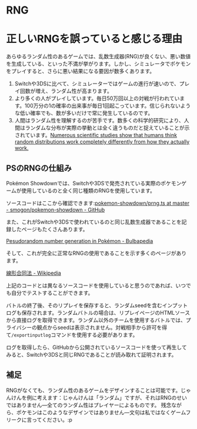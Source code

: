 # RNG
# 正しいRNGを誤っていると感じる理由

あらゆるランダム性のあるゲームでは、乱数生成器(RNG)が良くない、悪い数値を生成している、といった不満が挙がります。しかし、シミュレータでポケモンをプレイすると、さらに悪い結果になる要因が数多くあります。

1. Switchや3DSに比べて、シミュレーターではゲームの進行が速いので、プレイ回数が増え、ランダム性が高まります。
2. より多くの人がプレイしています。毎日50万回以上の対戦が行われています。100万分の1の確率の出来事が毎日1回起こっています。信じられないような低い確率でも、数が多いだけで常に発生しているのです。
3. 人間はランダム性を理解するのが苦手です。数多くの科学的研究により、人間はランダムな分布が実際の挙動とは全く違うものだと捉えていることが示されています。[Numerous scientific studies show that humans think random distributions work completely differently from how they actually work.][1]

  [1]: https://www.ncbi.nlm.nih.gov/pmc/articles/PMC5933241/


## PSのRNGの仕組み

Pokémon Showdownでは、Switchや3DSで発売されている実際のポケモンゲームが使用しているのと全く同じ種類のRNGを使用しています。

ソースコードはここから確認できます:[pokemon-showdown/prng.ts at master - smogon/pokemon-showdown - GitHub](https://github.com/smogon/Pokemon-Showdown/blob/master/sim/prng.ts)

また、これがSwitchや3DSで使われているのと同じ乱数生成器であることを記録したページもたくさんあります。

[Pesudorandom number generation in Pokémon - Bulbapedia](https://bulbapedia.bulbagarden.net/wiki/Pseudorandom_number_generation_in_Pokémon)

そして、これが完全に正常なRNGの使用であることを示す多くのページがあります。

[線形合同法 - Wikipedia](https://ja.wikipedia.org/wiki/%E7%B7%9A%E5%BD%A2%E5%90%88%E5%90%8C%E6%B3%95)

上記のコードとは異なるソースコードを使用していると思うのであれば、いつでも自分でテストすることができます。

バトルの終了後、そのリプレイを保存すると、ランダムseedを含むインプットログも保存されます。ランダムバトルの場合は、リプレイページのHTMLソースから直接ログを取得できます。ランダム以外のチームを使用するバトルでは、プライバシーの観点からseedは表示されません。対戦相手から許可を得て`/exportinputlog`コマンドを使用する必要があります。

ログを取得したら、GitHubから公開されているソースコードを使って再生してみると、Switchや3DSと同じRNGであることが読み取れて証明されます。

## 補足

RNGがなくても、ランダム性のあるゲームをデザインすることは可能です。じゃんけんを例に考えます：じゃんけんは「ランダム」ですが、それはRNGのせいではありません―全てのランダム性はプレイヤーによるものです。
残念ながら、ポケモンはこのようなデザインではありません―文句は私ではなくゲームフリークに言ってください。:p
